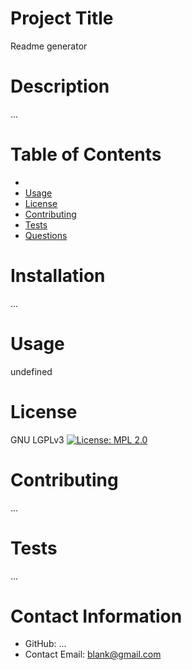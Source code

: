 
  # Project Title
Readme generator
# Description
...
# Table of Contents 
* [](#-Installation)
* [Usage](#-Usage)
* [License](#-Installation)
* [Contributing](#-Contributing)
* [Tests](#-Tests)
* [Questions](#-Contact-Information)
    
# Installation
...
# Usage
undefined
# License 
GNU LGPLv3
[![License: MPL 2.0](https://img.shields.io/badge/License-MPL%202.0-brightgreen.svg)](https://opensource.org/licenses/MPL-2.0)
# Contributing 
...
# Tests
...
# Contact Information 
* GitHub: ...
* Contact Email: blank@gmail.com

